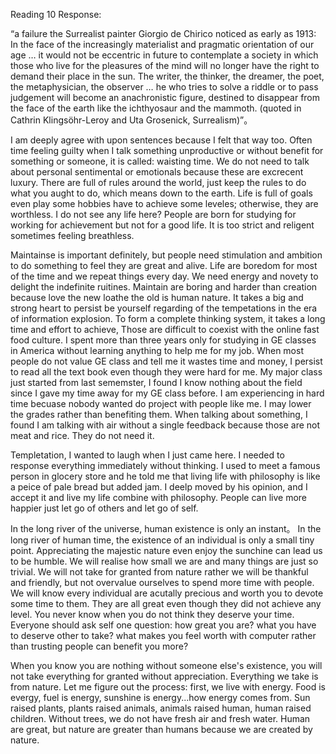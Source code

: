 Reading 10 Response: 

“a failure the Surrealist painter Giorgio de Chirico noticed as early as 1913:
In the face of the increasingly materialist and pragmatic orientation of our age … it would not be eccentric in future to 
contemplate a society in which those who live for the pleasures of the mind will no longer have the right to demand their 
place in the sun. The writer, the thinker, the dreamer, the poet, the metaphysician, the observer … he who tries to solve 
a riddle or to pass judgement will become an anachronistic figure, destined to disappear from the face of the earth like 
the ichthyosaur and the mammoth. (quoted in Cathrin Klingsöhr-Leroy and Uta Grosenick, Surrealism)”。

I am deeply agree with upon sentences because I felt that way too. Often time feeling guilty when I talk something unproductive
or without benefit for something or someone, it is called: waisting time. We do not need to talk about personal sentimental or
emotionals because these are excrecent luxury. There are full of rules around the world, just keep the rules to do what you 
aught to do, which means down to the earth. Life is full of goals even play some hobbies have to achieve some leveles; 
otherwise, they are worthless. I do not see any life here? People are born for studying for working for achievement but 
not for a good life. It is too strict and religent sometimes feeling breathless. 

Maintainse is important definitely, but people need stimulation and ambition to do something to feel they are great and alive. Life are boredom for most of the time and we repeat things every day. We need energy and novety to delight the indefinite 
ruitines. Maintain are boring and harder than creation because love the new loathe the old is human nature. It takes a big 
and strong heart to persist be yourself regarding of the tempetations in the era of information explosion. To form a complete
thinking system, it takes a long time and effort to achieve, Those are difficult to coexist with the online fast food culture.
I spent more than three years only for studying in GE classes in America without learning anything to help me for my job. 
When most people do not value GE class and tell me it wastes time and money, I persist to read all the text book even though
they were hard for me. My major class just started from last sememster, I found I know nothing about the field since I gave my time away for my GE class before. I am experiencing in hard time becuase nobody wanted do project with people like me. I may 
lower the grades rather than benefiting them. When talking about something, I found I am talking with air without a single
feedback because those are not meat and rice. They do not need it. 

Templetation, I wanted to laugh when I just came here. I needed to response everything immediately without thinking. I used to
meet a famous person in glocery store and he told me that living life with philosophy is like a peice of pale bread but added jam. I deelp moved by his opinion, and I accept it and live my life combine with philosophy. People can live more happier just let go of others and let go of self. 

In the long river of the universe, human existence is only an instant。 In the long river of human time, the existence of an individual is only a small tiny point. Appreciating the majestic nature even enjoy the sunchine can lead us to be humble. We
will realise how small we are and many things are just so trivial. We will not take for granted from nature rather we will
be thankful and friendly, but not overvalue ourselves to spend more time with people. We will know every individual are acutally precious and worth you to devote some time to them. They are all great even though they did not achieve any level. You never know when you do not think they deserve your time. Everyone should ask self one question: how great you are? what you have to deserve other to take? what makes you feel worth with computer rather than trusting people can benefit you more?

When you know you are nothing without someone else's existence, you will not take everything for granted without appreciation.
Everything we take is from nature. Let me figure out the process: first, we live with energy. Food is evergy, fuel is energy,
sunshine is energy...how energy comes from. Sun raised plants, plants raised animals, animals raised human, human raised 
children. Without trees, we do not have fresh air and fresh water. Human are great, but nature are greater than humans because
we are created by nature. 



